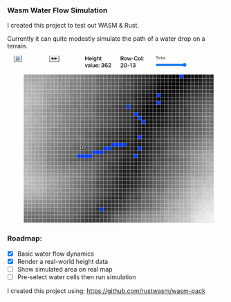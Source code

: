 ### Wasm Water Flow Simulation

I created this project to test out WASM & Rust. 

Currently it can quite modestly simulate the path of a water drop on a terrain.

![Alt text](sss.gif)

### Roadmap:

- [x] Basic water flow dynamics
- [x] Render a real-world height data
- [ ] Show simulated area on real map
- [ ] Pre-select water cells then run simulation

I created this project using; https://github.com/rustwasm/wasm-pack